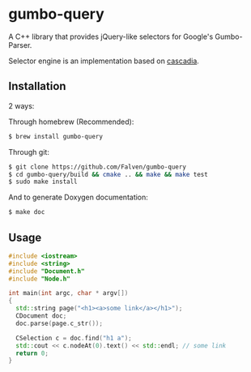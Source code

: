 # gumbo-query
A C++ library that provides jQuery-like selectors for Google's Gumbo-Parser.

Selector engine is an implementation based on [cascadia](code.google.com/p/cascadia).

## Installation
2 ways:

Through homebrew (Recommended):
```bash
$ brew install gumbo-query
```
Through git:
```bash
$ git clone https://github.com/Falven/gumbo-query
$ cd gumbo-query/build && cmake .. && make && make test
$ sudo make install
```
And to generate Doxygen documentation:
```bash
$ make doc
```

## Usage
```C++
#include <iostream>
#include <string>
#include "Document.h"
#include "Node.h"

int main(int argc, char * argv[])
{
  std::string page("<h1><a>some link</a></h1>");
  CDocument doc;
  doc.parse(page.c_str());

  CSelection c = doc.find("h1 a");
  std::cout << c.nodeAt(0).text() << std::endl; // some link
  return 0;
}
```

